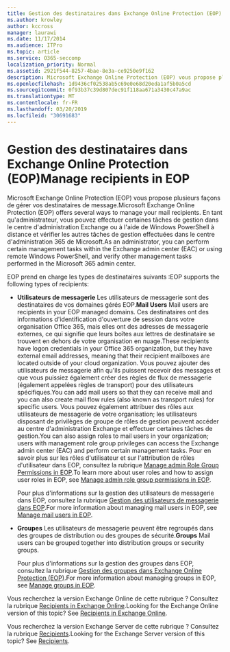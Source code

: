 ```yaml
---
title: Gestion des destinataires dans Exchange Online Protection (EOP)
ms.author: krowley
author: kccross
manager: laurawi
ms.date: 11/17/2014
ms.audience: ITPro
ms.topic: article
ms.service: O365-seccomp
localization_priority: Normal
ms.assetid: 2921f544-8257-4bae-8e3a-ce9250e9f162
description: Microsoft Exchange Online Protection (EOP) vous propose plusieurs façons de gérer vos destinataires de message. En tant qu'administrateur, vous pouvez effectuer certaines tâches de gestion dans le centre d'administration Exchange ou à l'aide de Windows PowerShell à distance et vérifier les autres tâches de gestion effectuées dans le centre d'administration 365 de Microsoft.
ms.openlocfilehash: 1d9436cf02538ab5c69e0e68d20eda1af5b0a5cd
ms.sourcegitcommit: 0f93b37c39d807dec91f118aa671a3430c47a9ac
ms.translationtype: MT
ms.contentlocale: fr-FR
ms.lasthandoff: 03/20/2019
ms.locfileid: "30691683"
---
```

# <a name="manage-recipients-in-eop"></a><span data-ttu-id="ea9b7-104">Gestion des destinataires dans Exchange Online Protection (EOP)</span><span class="sxs-lookup"><span data-stu-id="ea9b7-104">Manage recipients in EOP</span></span>

<span data-ttu-id="ea9b7-105">Microsoft Exchange Online Protection (EOP) vous propose plusieurs façons de gérer vos destinataires de message.</span><span class="sxs-lookup"><span data-stu-id="ea9b7-105">Microsoft Exchange Online Protection (EOP) offers several ways to manage your mail recipients.</span></span> <span data-ttu-id="ea9b7-106">En tant qu'administrateur, vous pouvez effectuer certaines tâches de gestion dans le centre d'administration Exchange ou à l'aide de Windows PowerShell à distance et vérifier les autres tâches de gestion effectuées dans le centre d'administration 365 de Microsoft.</span><span class="sxs-lookup"><span data-stu-id="ea9b7-106">As an administrator, you can perform certain management tasks within the Exchange admin center (EAC) or using remote Windows PowerShell, and verify other management tasks performed in the Microsoft 365 admin center.</span></span>
  
<span data-ttu-id="ea9b7-107">EOP prend en charge les types de destinataires suivants :</span><span class="sxs-lookup"><span data-stu-id="ea9b7-107">EOP supports the following types of recipients:</span></span>
  
- <span data-ttu-id="ea9b7-108">**Utilisateurs de messagerie** Les utilisateurs de messagerie sont des destinataires de vos domaines gérés EOP.</span><span class="sxs-lookup"><span data-stu-id="ea9b7-108">**Mail Users** Mail users are recipients in your EOP managed domains.</span></span> <span data-ttu-id="ea9b7-109">Ces destinataires ont des informations d'identification d'ouverture de session dans votre organisation Office 365, mais elles ont des adresses de messagerie externes, ce qui signifie que leurs boîtes aux lettres de destinataire se trouvent en dehors de votre organisation en nuage.</span><span class="sxs-lookup"><span data-stu-id="ea9b7-109">These recipients have logon credentials in your Office 365 organization, but they have external email addresses, meaning that their recipient mailboxes are located outside of your cloud organization.</span></span> <span data-ttu-id="ea9b7-110">Vous pouvez ajouter des utilisateurs de messagerie afin qu'ils puissent recevoir des messages et que vous puissiez également créer des règles de flux de messagerie (également appelées règles de transport) pour des utilisateurs spécifiques.</span><span class="sxs-lookup"><span data-stu-id="ea9b7-110">You can add mail users so that they can receive mail and you can also create mail flow rules (also known as transport rules) for specific users.</span></span> <span data-ttu-id="ea9b7-111">Vous pouvez également attribuer des rôles aux utilisateurs de messagerie de votre organisation; les utilisateurs disposant de privilèges de groupe de rôles de gestion peuvent accéder au centre d'administration Exchange et effectuer certaines tâches de gestion.</span><span class="sxs-lookup"><span data-stu-id="ea9b7-111">You can also assign roles to mail users in your organization; users with management role group privileges can access the Exchange admin center (EAC) and perform certain management tasks.</span></span> <span data-ttu-id="ea9b7-112">Pour en savoir plus sur les rôles d'utilisateur et sur l'attribution de rôles d'utilisateur dans EOP, consultez la rubrique [Manage admin Role Group Permissions in EOP](manage-admin-role-group-permissions-in-eop.md).</span><span class="sxs-lookup"><span data-stu-id="ea9b7-112">To learn more about user roles and how to assign user roles in EOP, see [Manage admin role group permissions in EOP](manage-admin-role-group-permissions-in-eop.md).</span></span>
    
    <span data-ttu-id="ea9b7-113">Pour plus d'informations sur la gestion des utilisateurs de messagerie dans EOP, consultez la rubrique [Gestion des utilisateurs de messagerie dans EOP](manage-mail-users-in-eop.md).</span><span class="sxs-lookup"><span data-stu-id="ea9b7-113">For more information about managing mail users in EOP, see [Manage mail users in EOP](manage-mail-users-in-eop.md).</span></span>
    
- <span data-ttu-id="ea9b7-114">**Groupes** Les utilisateurs de messagerie peuvent être regroupés dans des groupes de distribution ou des groupes de sécurité.</span><span class="sxs-lookup"><span data-stu-id="ea9b7-114">**Groups** Mail users can be grouped together into distribution groups or security groups.</span></span> 
    
    <span data-ttu-id="ea9b7-115">Pour plus d'informations sur la gestion des groupes dans EOP, consultez la rubrique [Gestion des groupes dans Exchange Online Protection (EOP)](manage-groups-in-eop.md).</span><span class="sxs-lookup"><span data-stu-id="ea9b7-115">For more information about managing groups in EOP, see [Manage groups in EOP](manage-groups-in-eop.md).</span></span>
    
<span data-ttu-id="ea9b7-p104">Vous recherchez la version Exchange Online de cette rubrique ? Consultez la rubrique [Recipients in Exchange Online](http://technet.microsoft.com/library/50d16941-5cd7-435d-8715-e2b69f8410ab.aspx).</span><span class="sxs-lookup"><span data-stu-id="ea9b7-p104">Looking for the Exchange Online version of this topic? See [Recipients in Exchange Online](http://technet.microsoft.com/library/50d16941-5cd7-435d-8715-e2b69f8410ab.aspx).</span></span>
  
<span data-ttu-id="ea9b7-p105">Vous recherchez la version Exchange Server de cette rubrique ? Consultez la rubrique [Recipients](http://technet.microsoft.com/library/40300ed4-85a5-463d-bb3a-cf787bd44e9d.aspx).</span><span class="sxs-lookup"><span data-stu-id="ea9b7-p105">Looking for the Exchange Server version of this topic? See [Recipients](http://technet.microsoft.com/library/40300ed4-85a5-463d-bb3a-cf787bd44e9d.aspx).</span></span>
  

